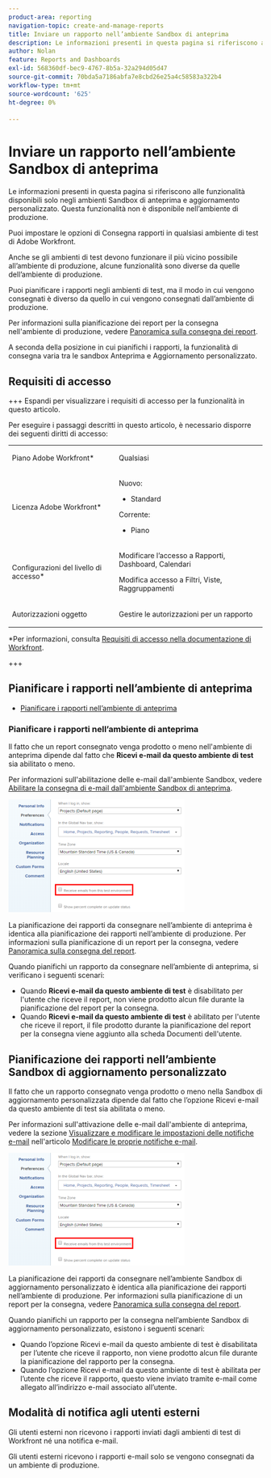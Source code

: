 ```yaml
---
product-area: reporting
navigation-topic: create-and-manage-reports
title: Inviare un rapporto nell’ambiente Sandbox di anteprima
description: Le informazioni presenti in questa pagina si riferiscono alle funzionalità disponibili solo negli ambienti Sandbox di anteprima e aggiornamento personalizzato. Questa funzionalità non è disponibile nell’ambiente di produzione.
author: Nolan
feature: Reports and Dashboards
exl-id: 568360df-bec9-4767-8b5a-32a294d05d47
source-git-commit: 70bda5a7186abfa7e8cbd26e25a4c58583a322b4
workflow-type: tm+mt
source-wordcount: '625'
ht-degree: 0%

---
```


# Inviare un rapporto nell’ambiente Sandbox di anteprima

<!-- Audited: 11/2024 -->

Le informazioni presenti in questa pagina si riferiscono alle funzionalità disponibili solo negli ambienti Sandbox di anteprima e aggiornamento personalizzato. Questa funzionalità non è disponibile nell’ambiente di produzione.

Puoi impostare le opzioni di Consegna rapporti in qualsiasi ambiente di test di Adobe Workfront.

<!--
<p data-mc-conditions="QuicksilverOrClassic.Draft mode">For information about the Workfront test environments, see the "Workfront Testing Environments" section. (NOTE:&nbsp;drafted - link this section)</p>
-->

Anche se gli ambienti di test devono funzionare il più vicino possibile all’ambiente di produzione, alcune funzionalità sono diverse da quelle dell’ambiente di produzione.

Puoi pianificare i rapporti negli ambienti di test, ma il modo in cui vengono consegnati è diverso da quello in cui vengono consegnati dall’ambiente di produzione.

Per informazioni sulla pianificazione dei report per la consegna nell&#39;ambiente di produzione, vedere [Panoramica sulla consegna dei report](../../../reports-and-dashboards/reports/creating-and-managing-reports/set-up-report-deliveries.md).

A seconda della posizione in cui pianifichi i rapporti, la funzionalità di consegna varia tra le sandbox Anteprima e Aggiornamento personalizzato.

## Requisiti di accesso

+++ Espandi per visualizzare i requisiti di accesso per la funzionalità in questo articolo.

Per eseguire i passaggi descritti in questo articolo, è necessario disporre dei seguenti diritti di accesso:

<table style="table-layout:auto"> 
 <col> 
 <col> 
 <tbody> 
  <tr> 
   <td role="rowheader">Piano Adobe Workfront*</td> 
   <td> <p>Qualsiasi</p> </td> 
  </tr> 
  <tr> 
   <td role="rowheader">Licenza Adobe Workfront*</td> 
      <td> 
      <p>Nuovo:</p>
         <ul>
         <li><p>Standard</p></li>
         </ul>
      <p>Corrente:</p>
         <ul>
         <li><p>Piano</p></li>
         </ul>
   </td>
  </tr> 
  <tr> 
   <td role="rowheader">Configurazioni del livello di accesso*</td> 
   <td> <p>Modificare l’accesso a Rapporti, Dashboard, Calendari</p> <p>Modifica accesso a Filtri, Viste, Raggruppamenti</p></td> 
  </tr> 
  <tr> 
   <td role="rowheader">Autorizzazioni oggetto</td> 
   <td> <p>Gestire le autorizzazioni per un rapporto</p></td> 
  </tr> 
 </tbody> 
</table>

*Per informazioni, consulta [Requisiti di accesso nella documentazione di Workfront](/help/quicksilver/administration-and-setup/add-users/access-levels-and-object-permissions/access-level-requirements-in-documentation.md).

+++

## Pianificare i rapporti nell’ambiente di anteprima

* [Pianificare i rapporti nell’ambiente di anteprima](#schedule-reports-in-the-preview-environment)

### Pianificare i rapporti nell’ambiente di anteprima

Il fatto che un report consegnato venga prodotto o meno nell&#39;ambiente di anteprima dipende dal fatto che **Ricevi e-mail da questo ambiente di test** sia abilitato o meno.

Per informazioni sull&#39;abilitazione delle e-mail dall&#39;ambiente Sandbox, vedere [Abilitare la consegna di e-mail dall&#39;ambiente Sandbox di anteprima](../../../workfront-basics/using-notifications/enable-delivery-emails-from-preview-sandbox-environment.md).

![Ricevi e-mail dall&#39;opzione sandbox](assets/receive-emails-from-sandbox-setting-edit-350x223.png)

La pianificazione dei rapporti da consegnare nell’ambiente di anteprima è identica alla pianificazione dei rapporti nell’ambiente di produzione. Per informazioni sulla pianificazione di un report per la consegna, vedere [Panoramica sulla consegna del report](../../../reports-and-dashboards/reports/creating-and-managing-reports/set-up-report-deliveries.md).

Quando pianifichi un rapporto da consegnare nell’ambiente di anteprima, si verificano i seguenti scenari:

* Quando **Ricevi e-mail da questo ambiente di test** è disabilitato per l&#39;utente che riceve il report, non viene prodotto alcun file durante la pianificazione del report per la consegna.
* Quando **Ricevi e-mail da questo ambiente di test** è abilitato per l&#39;utente che riceve il report, il file prodotto durante la pianificazione del report per la consegna viene aggiunto alla scheda Documenti dell&#39;utente.

## Pianificazione dei rapporti nell’ambiente Sandbox di aggiornamento personalizzato

Il fatto che un rapporto consegnato venga prodotto o meno nella Sandbox di aggiornamento personalizzata dipende dal fatto che l’opzione Ricevi e-mail da questo ambiente di test sia abilitata o meno.

Per informazioni sull&#39;attivazione delle e-mail dall&#39;ambiente di anteprima, vedere la sezione [Visualizzare e modificare le impostazioni delle notifiche e-mail](../../../workfront-basics/using-notifications/activate-or-deactivate-your-own-event-notifications.md#view) nell&#39;articolo [Modificare le proprie notifiche e-mail](../../../workfront-basics/using-notifications/activate-or-deactivate-your-own-event-notifications.md).

![Ricevi e-mail dall&#39;opzione sandbox](assets/receive-emails-from-sandbox-setting-edit-350x223.png)

La pianificazione dei rapporti da consegnare nell’ambiente Sandbox di aggiornamento personalizzato è identica alla pianificazione dei rapporti nell’ambiente di produzione. Per informazioni sulla pianificazione di un report per la consegna, vedere [Panoramica sulla consegna del report](../../../reports-and-dashboards/reports/creating-and-managing-reports/set-up-report-deliveries.md).

Quando pianifichi un rapporto per la consegna nell’ambiente Sandbox di aggiornamento personalizzato, esistono i seguenti scenari:

* Quando l’opzione Ricevi e-mail da questo ambiente di test è disabilitata per l’utente che riceve il rapporto, non viene prodotto alcun file durante la pianificazione del rapporto per la consegna.
* Quando l’opzione Ricevi e-mail da questo ambiente di test è abilitata per l’utente che riceve il rapporto, questo viene inviato tramite e-mail come allegato all’indirizzo e-mail associato all’utente.

## Modalità di notifica agli utenti esterni

Gli utenti esterni non ricevono i rapporti inviati dagli ambienti di test di Workfront né una notifica e-mail.

Gli utenti esterni ricevono i rapporti e-mail solo se vengono consegnati da un ambiente di produzione.
